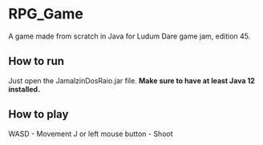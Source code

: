 # RPG_Game
A game made from scratch in Java for Ludum Dare game jam, edition 45.

## How to run
Just open the JamalzinDosRaio.jar file. **Make sure to have at least Java 12 installed.**

## How to play
WASD - Movement
J or left mouse button - Shoot
